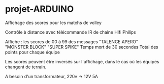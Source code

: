 # projet-ARDUINO

Affichage des scores pour les matchs de volley

Contrôle à distance avec télécommande IR de chaine Hifi Philips

Affiche : 
  les scores de 00 à 99
  des messages "TALENCE APERO" "MONSTER BLOCK" "SUPER SPIKE"
  Temps mort de 30 secondes
  Total des points pour chaque équipe
  
Les scores peuvent être inversés sur l'affichage, dans le cas où les équipes changent de terrain.

A besoin d'un transformateur, 220v -> 12V 5A

